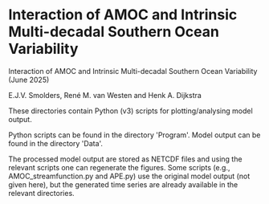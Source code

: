 # Interaction of AMOC and Intrinsic Multi-decadal Southern Ocean Variability

Interaction of AMOC and Intrinsic Multi-decadal Southern Ocean Variability (June 2025)

E.J.V. Smolders, René M. van Westen and Henk A. Dijkstra

These directories contain Python (v3) scripts for plotting/analysing model output.

Python scripts can be found in the directory 'Program'. Model output can be found in the directory 'Data'.

The processed model output are stored as NETCDF files and using the relevant scripts one can regenerate the figures. Some scripts (e.g., AMOC_streamfunction.py and APE.py) use the original model output (not given here), but the generated time series are already available in the relevant directories. 
